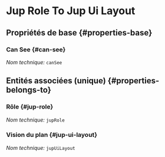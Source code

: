 #  Jup Role To Jup Ui Layout
<!--- THIS FILE IS GENERATED PLEASE DO NOT EDIT IT DIRECTLY --->



<OH code="jupRoleToJupUiLayout"/>






## Propriétés de base {#properties-base}
    
### Can See {#can-see}



*Nom technique:* ```canSee```
<PH code="jupRoleToJupUiLayout:canSee"/>

    

## Entités associées (unique) {#properties-belongs-to}

### Rôle {#jup-role}



*Nom technique:* ```jupRole```
<PH code="jupRoleToJupUiLayout:jupRole"/>

### Vision du plan {#jup-ui-layout}



*Nom technique:* ```jupUiLayout```
<PH code="jupRoleToJupUiLayout:jupUiLayout"/>





